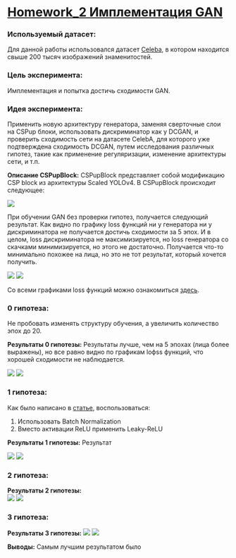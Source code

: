
#  <a href="https://www.kaggle.com/code/anchsemen/gan-hw">**Homework_2 Имплементация GAN**</a>


### **Используемый датасет:** 
Для данной работы использовался датасет <a href="https://www.kaggle.com/datasets/jessicali9530/celeba-dataset">Celeba</a>, в котором находится свыше 200 тысяч изображений знаменитостей.

### **Цель эксперимента:** 
Имплементация и попытка достичь сходимости GAN. 

### **Идея эксперимента:**
Применить новую архитектуру генератора, заменяя сверточные слои на CSPup блоки, использовать дискриминатор как у DCGAN, и проверить сходимость сети на датасете CelebA, для которого уже подтверждена сходимость DCGAN, путем исследования различных гипотез, такие как применение регуляризации, изменение архитектуры сети, и т.п.

**Описание CSPupBlock:** CSPupBlock представляет собой модификацию CSP block из архитектуры Scaled YOLOv4. В CSPupBlock происходит следующее:

<img src=CSPupBlock.png>

При обучении GAN без проверки гипотез, получается следующий результат. Как видно по графику loss функций ни у генератора ни у дискриминатора не получается достичь сходимости за 5 эпох. И в целом, loss дискриминатора не максимизируется, но loss генератора со скачками минимизируется, но этого не достаточно. Получается что-то минимально похожее на лица, но это не тот результат, который хочется получить.

<img src=D_loss&G_loss_epochs5.png>
<img src=results_epochs5.png>

Со всеми графиками loss функций можно ознакомиться <a href="https://wandb.ai/anch-semen/HW2_GENmodels?nw=nwuseranchsemen">здесь</a>.

### **0 гипотеза**:
Не пробовать изменять структуру обучения, а увеличить количество эпох до 20. 

**Результаты 0 гипотезы:** Результаты лучше, чем на 5 эпохах (лица более выражены), но все равно видно по графикам loфss функций, что хорошей сходимости не наблюдается.  

<img src=D_loss&G_loss_hyp0epochs20.png>
<img src=results_hyp0epochs20.png>

### **1 гипотеза**:
Как было написано в <a href="https://arxiv.org/ftp/arxiv/papers/2006/2006.05132.pdf">статье</a>, воспользоваться:
1. Использовать Batch Normalization
2. Вместо активации ReLU применить Leaky-ReLU

**Результаты 1 гипотезы:** Результат 

<img src=D_loss&G_loss_hyp1epochs5.png>
<img src=results_hyp1epochs5.png>

### **2 гипотеза**:

**Результаты 2 гипотезы:**  
<img src=D_loss&G_loss_hyp2epochs5.png>
<img src=results_hyp2epochs5.png>

### **3 гипотеза**:

**Результаты 3 гипотезы:** 
<img src=D_loss&G_loss_hyp3epochs5.png>
<img src=results_hyp3epochs5.png>

**Выводы:** Самым лучшим результатом было 
